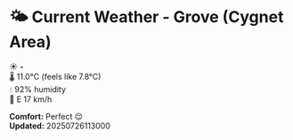 # 🌤️ Current Weather - Grove (Cygnet Area)

☀️ **-**  
🌡️ 11.0°C (feels like 7.8°C)  
💧 92% humidity  
💨 E 17 km/h  

**Comfort:** Perfect 😌  
**Updated:** 20250726113000

